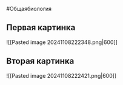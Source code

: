 #Общаябиология 
## Первая картинка 
![[Pasted image 20241108222348.png|600]]
## Вторая картинка 
![[Pasted image 20241108222421.png|600]]
